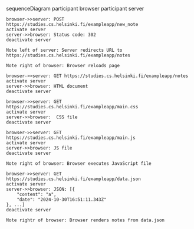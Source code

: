 sequenceDiagram
participant browser
participant server

    browser->>server: POST https://studies.cs.helsinki.fi/exampleapp/new_note
    activate server
    server->>browser: Status code: 302
    deactivate server

    Note left of server: Server redirects URL to https://studies.cs.helsinki.fi/exampleapp/notes

    Note right of browser: Browser reloads page

    browser->>server: GET https://studies.cs.helsinki.fi/exampleapp/notes
    activate server
    server->>browser: HTML document
    deactivate server

    browser->>server: GET https://studies.cs.helsinki.fi/exampleapp/main.css
    activate server
    server->>browser:  CSS file
    deactivate server

    browser->>server: GET
    https://studies.cs.helsinki.fi/exampleapp/main.js
    activate server
    server->>browser: JS file
    deactivate server

    Note right of browser: Browser executes JavaScript file

    browser->>server: GET https://studies.cs.helsinki.fi/exampleapp/data.json
    activate server
    server->>browser: JSON: [{
        "content": "a",
        "date": "2024-10-30T16:51:11.343Z"
    }, ...]
    deactivate server

    Note rightr of browser: Browser renders notes from data.json
